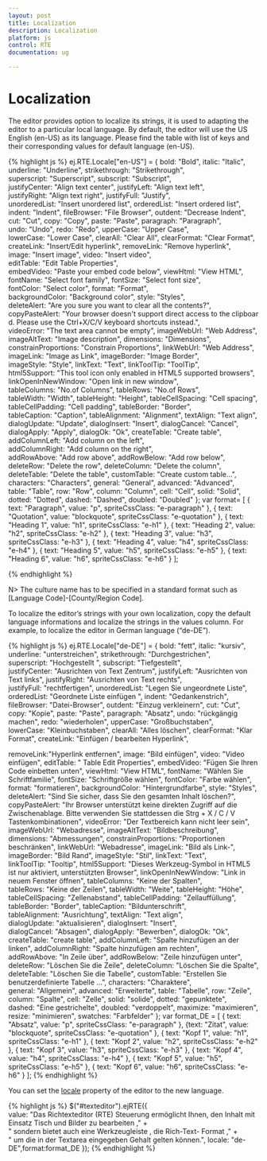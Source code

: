 ```yaml
---
layout: post
title: Localization
description: Localization
platform: js
control: RTE
documentation: ug

---
```

# Localization

The editor provides option to localize its strings, it is used to adapting the editor to a particular local language. By default, the editor will use the US English (en-US) as its language. Please find the table with list of keys and their corresponding values for default language (en-US).

{% highlight js %}
ej.RTE.Locale["en-US"] = {
bold: "Bold",
italic: "Italic",
underline: "Underline",
strikethrough: "Strikethrough",
superscript: "Superscript",
subscript: "Subscript",
justifyCenter: "Align text center",
justifyLeft: "Align text left",
justifyRight: "Align text right",
justifyFull: "Justify",
unorderedList: "Insert unordered list",
orderedList: "Insert ordered list",
indent: "Indent",
fileBrowser: "File Browser",
outdent: "Decrease Indent",
cut: "Cut",
copy: "Copy",
paste: "Paste",
paragraph: "Paragraph",
undo: "Undo",
redo: "Redo",
upperCase: "Upper Case",
lowerCase: "Lower Case",
clearAll: "Clear All",
clearFormat: "Clear Format",
createLink: "Insert/Edit hyperlink",
removeLink: "Remove hyperlink",
image: "Insert image",
video: "Insert video",
editTable: "Edit Table Properties",
embedVideo: "Paste your embed code below",
viewHtml: "View HTML",
fontName: "Select font family",
fontSize: "Select font size",
fontColor: "Select color",
format: "Format",
backgroundColor: "Background color",
style: "Styles",
deleteAlert: "Are you sure you want to clear all the contents?",
copyPasteAlert: "Your browser doesn't support direct access to the clipboard. Please use the Ctrl+X/C/V keyboard shortcuts instead.",
videoError: "The text area cannot be empty",
imageWebUrl: "Web Address",
imageAltText: "Image description",
dimensions: "Dimensions",
constrainProportions: "Constrain Proportions",
linkWebUrl: "Web Address",
imageLink: "Image as Link",
imageBorder: "Image Border",
imageStyle: "Style",
linkText: "Text",
linkToolTip: "ToolTip",
html5Support: "This tool icon only enabled in HTML5 supported browsers",
linkOpenInNewWindow: "Open link in new window",
tableColumns: "No.of Columns",
tableRows: "No.of Rows",
tableWidth: "Width",
tableHeight: "Height",
tableCellSpacing: "Cell spacing",
tableCellPadding: "Cell padding",
tableBorder: "Border",
tableCaption: "Caption",
tableAlignment: "Alignment",
textAlign: "Text align",
dialogUpdate: "Update",
dialogInsert: "Insert",
dialogCancel: "Cancel",
dialogApply: "Apply",
dialogOk: "Ok",
createTable: "Create table",
addColumnLeft: "Add column on the left",
addColumnRight: "Add column on the right",
addRowAbove: "Add row above",
addRowBelow: "Add row below",
deleteRow: "Delete the row",
deleteColumn: "Delete the column",
deleteTable: "Delete the table",
customTable: "Create custom table...",
characters: "Characters",
general: "General",
advanced: "Advanced",
table: "Table",
row: "Row",
column: "Column",
cell: "Cell",
solid: "Solid",
dotted: "Dotted",
dashed: "Dashed",
doubled: "Doubled"
};
var format= [
{ text: "Paragraph", value: "p", spriteCssClass: "e-paragraph" },
{ text: "Quotation", value: "blockquote", spriteCssClass: "e-quotation" },
{ text: "Heading 1", value: "h1", spriteCssClass: "e-h1" },
{ text: "Heading 2", value: "h2", spriteCssClass: "e-h2" },
{ text: "Heading 3", value: "h3", spriteCssClass: "e-h3" },
{ text: "Heading 4", value: "h4", spriteCssClass: "e-h4" },
{ text: "Heading 5", value: "h5", spriteCssClass: "e-h5" },
{ text: "Heading 6", value: "h6", spriteCssClass: "e-h6" }
];

{% endhighlight %}

N>  The culture name has to be specified in a standard format such as [Language Code]-[County/Region Code].

To localize the editor’s strings with your own localization, copy the default language informations and localize the strings in the values column. For example, to localize the editor in German language (“de-DE”).

{% highlight js %}
ej.RTE.Locale["de-DE"] = {
bold: "fett",
italic: "kursiv",
underline: "unterstreichen",
strikethrough: "Durchgestrichen",
superscript: "Hochgestellt ",
subscript: "Tiefgestellt",
justifyCenter: "Ausrichten von Text Zentrum",
justifyLeft: "Ausrichten von Text links",
justifyRight: "Ausrichten von Text rechts",
justifyFull: "rechtfertigen",
unorderedList: "Legen Sie ungeordnete Liste",
orderedList: "Geordnete Liste einfügen ",
indent: "Gedankenstrich",
fileBrowser: "Datei-Browser",
outdent: "Einzug verkleinern",
cut: "Cut",
copy: "Kopie",
paste: "Paste",
paragraph: "Absatz",
undo: "rückgängig machen",
redo: "wiederholen",
upperCase: "Großbuchstaben",
lowerCase: "Kleinbuchstaben",
clearAll: "Alles löschen",
clearFormat: "Klar Format",
createLink: "Einfügen / bearbeiten Hyperlink",

removeLink:"Hyperlink entfernen",
image: "Bild einfügen",
video: "Video einfügen",
editTable: " Table Edit Properties",
embedVideo: "Fügen Sie Ihren Code einbetten unten",
viewHtml: "View HTML",
fontName: "Wählen Sie Schriftfamilie",
fontSize: "Schriftgröße wählen",
fontColor: "Farbe wählen",
format: "formatieren",
backgroundColor: "Hintergrundfarbe",
style: "Styles",
deleteAlert: "Sind Sie sicher, dass Sie den gesamten Inhalt löschen?",
copyPasteAlert: "Ihr Browser unterstützt keine direkten Zugriff auf die Zwischenablage. Bitte verwenden Sie stattdessen die Strg + X / C / V Tastenkombinationen",
videoError: "Der Textbereich kann nicht leer sein",
imageWebUrl: "Webadresse",
imageAltText: "Bildbeschreibung",
dimensions: "Abmessungen",
constrainProportions: "Proportionen beschränken",
linkWebUrl: "Webadresse",
imageLink: "Bild als Link-",
imageBorder: "Bild Rand",
imageStyle: "Stil",
linkText: "Text",
linkToolTip: "Tooltip",
html5Support: "Dieses Werkzeug-Symbol in HTML5 ist nur aktiviert, unterstützten Browser",
linkOpenInNewWindow: "Link in neuem Fenster öffnen",
tableColumns: "Keine der Spalten",
tableRows: "Keine der Zeilen",
tableWidth: "Weite",
tableHeight: "Höhe",
tableCellSpacing: "Zellenabstand",
tableCellPadding: "Zellauffüllung",
tableBorder: "Border",
tableCaption: "Bildunterschrift",
tableAlignment: "Ausrichtung",
textAlign: "Text align",
dialogUpdate: "aktualisieren",
dialogInsert: "Insert",
dialogCancel: "Absagen",
dialogApply: "Bewerben",
dialogOk: "Ok",
createTable: "create table",
addColumnLeft: "Spalte hinzufügen an der linken",
addColumnRight: "Spalte hinzufügen am rechten",
addRowAbove: "In Zeile über",
addRowBelow: "Zeile hinzufügen unter",
deleteRow: "Löschen Sie die Zeile",
deleteColumn: "Löschen Sie die Spalte",
deleteTable: "Löschen Sie die Tabelle",
customTable: "Erstellen Sie benutzerdefinierte Tabelle ...",
characters: "Charaktere",
general: "Allgemein",
advanced: "Erweiterte",
table: "Tabelle",
row: "Zeile",
column: "Spalte",
cell: "Zelle",
solid: "solide",
dotted: "gepunktete",
dashed: "Eine gestrichelte",
doubled: "verdoppelt",
maximize: "maximieren",
resize: "minimieren",
swatches: "Farbfelder"
};
var format_DE = [
{ text: "Absatz", value: "p", spriteCssClass: "e-paragraph" },
{text: "Zitat", value: "blockquote", spriteCssClass: "e-quotation" },
{ text: "Kopf 1", value: "h1", spriteCssClass: "e-h1" },
{ text: "Kopf 2", value: "h2", spriteCssClass: "e-h2" },
{ text: "Kopf 3", value: "h3", spriteCssClass: "e-h3" },
{ text: "Kopf 4", value: "h4", spriteCssClass: "e-h4" },
{ text: "Kopf 5", value: "h5", spriteCssClass: "e-h5" },
{ text: "Kopf 6", value: "h6", spriteCssClass: "e-h6" }
];
{% endhighlight %}

You can set the [locale](http://help.syncfusion.com/js/api/ejrte#members:locale) property of the editor to the new language. 

{% highlight js %}
$("#texteditor").ejRTE({
value: "Das Richtexteditor (RTE) Steuerung ermöglicht Ihnen, den Inhalt mit Einsatz Tisch und Bilder zu bearbeiten ," +
" sondern bietet auch eine Werkzeugleiste , die Rich-Text- Format ," +
" um die in der Textarea eingegeben Gehalt gelten können.",
locale: "de-DE",format:format_DE
});
{% endhighlight %}

